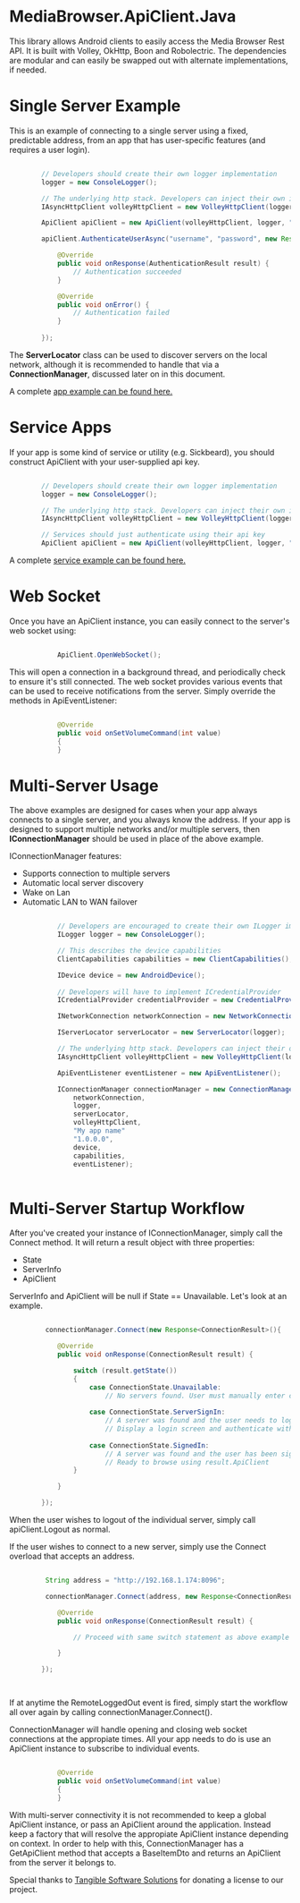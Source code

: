 MediaBrowser.ApiClient.Java
===========================

This library allows Android clients to easily access the Media Browser Rest API. It is built with Volley, OkHttp, Boon and Robolectric. The dependencies are modular and can easily be swapped out with alternate implementations, if needed.

# Single Server Example #

This is an example of connecting to a single server using a fixed, predictable address, from an app that has user-specific features (and requires a user login).


``` java

        // Developers should create their own logger implementation
        logger = new ConsoleLogger();

        // The underlying http stack. Developers can inject their own if desired
        IAsyncHttpClient volleyHttpClient = new VolleyHttpClient(logger, getApplicationContext());

		ApiClient apiClient = new ApiClient(volleyHttpClient, logger, "http://localhost:8096", "My app name", "My device", "My device id", "app version 123", new ApiEventListener(), new ClientCapabilities());

		apiClient.AuthenticateUserAsync("username", "password", new Response<AuthenticationResult>(){

            @Override
            public void onResponse(AuthenticationResult result) {
                // Authentication succeeded
            }

            @Override
            public void onError() {
                // Authentication failed
            }
            
        });

```

The **ServerLocator** class can be used to discover servers on the local network, although it is recommended to handle that via a **ConnectionManager**, discussed later on in this document.

A complete [app example can be found here.](https://github.com/MediaBrowser/MediaBrowser.ApiClient.Java/blob/master/src/MediaBrowser/ApiInteraction/Sample/ExampleApp.java "app example can be found here.")

# Service Apps #

If your app is some kind of service or utility (e.g. Sickbeard), you should construct ApiClient with your user-supplied api key.

``` java

        // Developers should create their own logger implementation
        logger = new ConsoleLogger();

        // The underlying http stack. Developers can inject their own if desired
        IAsyncHttpClient volleyHttpClient = new VolleyHttpClient(logger, getApplicationContext());

		// Services should just authenticate using their api key
        ApiClient apiClient = new ApiClient(volleyHttpClient, logger, "http://localhost:8096", "My api key", new ApiEventListener(), new ClientCapabilities());

```

A complete [service example can be found here.](https://github.com/MediaBrowser/MediaBrowser.ApiClient.Java/blob/master/src/MediaBrowser/ApiInteraction/Sample/ExampleService.java "service example can be found here.")


# Web Socket #

Once you have an ApiClient instance, you can easily connect to the server's web socket using:

``` java

            ApiClient.OpenWebSocket();
```

This will open a connection in a background thread, and periodically check to ensure it's still connected. The web socket provides various events that can be used to receive notifications from the server. Simply override the methods in ApiEventListener:


``` java

			@Override
            public void onSetVolumeCommand(int value)
    		{
    		}
```

# Multi-Server Usage #


The above examples are designed for cases when your app always connects to a single server, and you always know the address. If your app is designed to support multiple networks and/or multiple servers, then **IConnectionManager** should be used in place of the above example.

IConnectionManager features:

- Supports connection to multiple servers
- Automatic local server discovery
- Wake on Lan
- Automatic LAN to WAN failover


``` c#

            // Developers are encouraged to create their own ILogger implementation
			ILogger logger = new ConsoleLogger();

			// This describes the device capabilities
			ClientCapabilities capabilities = new ClientCapabilities();

			IDevice device = new AndroidDevice();
			
			// Developers will have to implement ICredentialProvider
			ICredentialProvider credentialProvider = new CredentialProvider();

			INetworkConnection networkConnection = new NetworkConnection(logger);

            IServerLocator serverLocator = new ServerLocator(logger);

            // The underlying http stack. Developers can inject their own if desired
        	IAsyncHttpClient volleyHttpClient = new VolleyHttpClient(logger, getApplicationContext());

			ApiEventListener eventListener = new ApiEventListener();

			IConnectionManager connectionManager = new ConnectionManager(credentialProvider,
                networkConnection,
                logger,
                serverLocator,
                volleyHttpClient,
				"My app name"
                "1.0.0.0",
                device,
                capabilities,
                eventListener);
          
```

# Multi-Server Startup Workflow #

After you've created your instance of IConnectionManager, simply call the Connect method. It will return a result object with three properties:

- State
- ServerInfo
- ApiClient

ServerInfo and ApiClient will be null if State == Unavailable. Let's look at an example.


``` java

         connectionManager.Connect(new Response<ConnectionResult>(){

            @Override
            public void onResponse(ConnectionResult result) {

				switch (result.getState())
				{
					case ConnectionState.Unavailable:
						// No servers found. User must manually enter connection info.
	
					case ConnectionState.ServerSignIn:
						// A server was found and the user needs to login.
						// Display a login screen and authenticate with the server using result.ApiClient
	
					case ConnectionState.SignedIn:
						// A server was found and the user has been signed in using previously saved credentials.
						// Ready to browse using result.ApiClient
				}

            }

        });


```

When the user wishes to logout of the individual server, simply call apiClient.Logout as normal.

If the user wishes to connect to a new server, simply use the Connect overload that accepts an address. 


``` java

		 String address = "http://192.168.1.174:8096";

         connectionManager.Connect(address, new Response<ConnectionResult>(){

            @Override
            public void onResponse(ConnectionResult result) {

				// Proceed with same switch statement as above example

            }

        });

			

```

If at anytime the RemoteLoggedOut event is fired, simply start the workflow all over again by calling connectionManager.Connect().

ConnectionManager will handle opening and closing web socket connections at the appropiate times. All your app needs to do is use an ApiClient instance to subscribe to individual events.


``` java

			@Override
            public void onSetVolumeCommand(int value)
    		{
    		}

```

With multi-server connectivity it is not recommended to keep a global ApiClient instance, or pass an ApiClient around the application. Instead keep a factory that will resolve the appropiate ApiClient instance depending on context. In order to help with this, ConnectionManager has a GetApiClient method that accepts a BaseItemDto and returns an ApiClient from the server it belongs to.


Special thanks to [Tangible Software Solutions](http://www.tangiblesoftwaresolutions.com/ "Tangible Software Solutions") for donating a license to our project.
